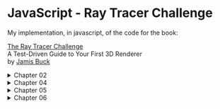 # JavaScript - Ray Tracer Challenge

My implementation, in javascript, of the code for the book:

[The Ray Tracer Challenge](https://pragprog.com/book/jbtracer/the-ray-tracer-challenge)  
A Test-Driven Guide to Your First 3D Renderer  
by [Jamis Buck](https://github.com/jamis)

<details>
    <summary>Chapter 02</summary>
    <img src='./imgs/ch02.jpg' width='600'>
</details>
<details>
    <summary>Chapter 04</summary>
    <img src='./imgs/ch04.jpg' width='512'>
</details>
<details>
    <summary>Chapter 05</summary>
    <img src='./imgs/ch05.jpg' width='512'>
</details>
<details>
    <summary>Chapter 06</summary>
    <img src='./imgs/ch06.jpg' width='512'>
</details>

